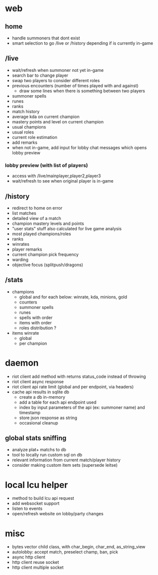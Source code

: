 # web

## home
- handle summoners that dont exist
- smart selection to go /live or /history depending if is currently in-game

## /live
- wait/refresh when summoner not yet in-game
- search bar to change player
- swap two players to consider different roles
- previous encounters (number of times played with and against)
    - draw some lines when there is something between two players
- summoner spells
- runes
- ranks
- match history
- average kda on current champion
- mastery points and level on current champion
- usual champions
- usual roles
- current role estimation
- add remarks
- when not in-game, add input for lobby chat messages which opens lobby preview

### lobby preview (with list of players)
- access with /live/mainplayer,player2,player3
- wait/refresh to see when original player is in-game

## /history
- redirect to home on error
- list matches
- detailed view of a match
- champion mastery levels and points
- "user stats" stuff also calculated for live game analysis
- most played champions/roles
- ranks
- winrates
- player remarks
- current champion pick frequency
- warding
- objective focus (splitpush/dragons)

## /stats
- champions
    - global and for each below: winrate, kda, minions, gold
    - counters
    - summoner spells
    - runes
    - spells with order
    - items with order
    - roles distribution ?
- items winrate
    - global
    - per champion


# daemon
- riot client add method with returns status_code instead of throwing
- riot client async response
- riot client api rate limit (global and per endpoint, via headers)
- cache api results in sqlite db
    - create a db in-memory
    - add a table for each api endpoint used
    - index by input parameters of the api (ex: summoner name) and timestamp
    - store json response as string
    - occasional cleanup

## global stats sniffing
- analyze plat+ matchs to db
- tool to locally run custom sql on db
- relevant information from current match/player history
- consider making custom item sets (supersede leitse)


# local lcu helper
- method to build lcu api request
- add websocket support
- listen to events
- open/refresh website on lobby/party changes


# misc
- bytes vector child class, with char_begin, char_end, as_string_view
- autolobby: accept match, preselect champ, ban, pick
- async http client
- http client reuse socket
- http client multiple socket
